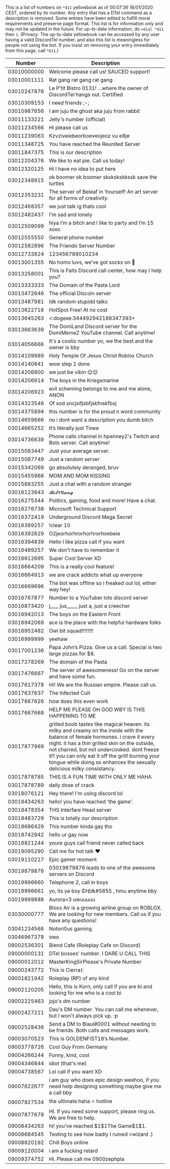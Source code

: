 This is a list of numbers on `*411` yellowbook as of 00:07:36 16/01/2020 CEST, ordered by its number. Any entry that has a DTel command as a description is removed. Some entries have been edited to fulfill moral requirements and preserve page format. This list is for information only and may not be updated in the future. For up-to-date information, do `>dial *411` then `1`. (Privacy: The up-to-date yellowbook can be accessed by any user having a valid DiscordTel number, and also this list is meaningless for people not using the bot. If you insist on removing your entry immediately from this page, call `*611`.)

| Number      | Description |
| ----------- | --- |
| 03010000000 | Welcome please call us! SAUCED support! |
| 03010001111 | Rat gang rat gang rat gang |
| 03010247876 | Le P'tit Bistro 0131! ...where the owner of DiscordTel hangs out. Certified |
| 03010309153 | I need friends ;-; |
| 03010987656 | I am juju the ghost aka juju from rabbit |
| 03011133221 | Jelly's number (official) |
| 03011234566 | Hi please call us |
| 03011239063 | Kzvziveiebeorboeveojeoz vu e8je |
| 03011348725 | You have reached the Reunited Server |
| 03011847375 | This is our description |
| 03012204376 | We like to eat pie. Call us today! |
| 03012320125 | Hi I have no idea to put here |
| 03012348915 | ok boomer ok boomer skskskskkssk save the turtles |
| 03012353231 | The server of Beleaf in Yourself! An art server for all forms of creativity. |
| 03012468357 | we just talk ig thats cool |
| 03012482437 | I'm sad and lonely |
| 03012509099 | hiya I’m a bitch and I like to party and I’m 15 xoxo |
| 03012555550 | General phone number |
| 03012582896 | The Friends Server Number |
| 03012733824 | 123456789010234 |
| 03013001355 | No homo luvs, we’ve got socks on 🤍 |
| 03013258001 | This is Falts Discord call center, how may I help you? |
| 03013333333 | The Domain of the Pasta Lord |
| 03013472646 | The official Discoin server |
| 03013487981 | Idk random stupidd talks |
| 03013622716 | HotSpot Free! At no cost |
| 03013645263 | <:dogexe:344492942188347393> |
| 03013663639 | The DomiLand Discord server for the DomiMemeZ YouTube channel. Call anytime! |
| 03014056666 | It's a coolio number yo, we the best and the owner is bby |
| 03014109989 | Holy Temple Of Jesus Christ Roblox Church |
| 03014140841 | wow step 1 done |
| 03014206900 | we just be vibin 😌😌 |
| 03014206914 | The boys in the Kriegsmarine |
| 03014206923 | evil scheming belongs to me and me alone, ANON |
| 03014323546 | Of sod sncjsifjsbfjskfnskfbsj |
| 03014375894 | this number is for the proud n word community |
| 03014659666 | no i dont want a description you dumb bitch |
| 03014665252 | It’s literally just Tinee |
| 03014736639 | Phone calls channel in hpenney2's Twitch and Bots server. Call anytime! |
| 03015083447 | Just your average server. |
| 03015087749 | Just a random server |
| 03015342069 | go absolutely deranged, bruv |
| 03015455968 | MOM AND MOM KISSING |
| 03015683255 | Just a chat with a random stranger |
| 03016123943 | 𝓑𝓸𝓽✞𝓖𝓪𝓷𝓰 |
| 03016275344 | Politics, gaming, food and more! Have a chat. |
| 03016276738 | Microsoft Technical Support |
| 03016372419 | Underground Discord Mega Secret |
| 03016389257 | !clear 10 |
| 03016392629 | O2jeorhorhrorhorhrorhoebeie |
| 03016394839 | Hello I like pizza call if you want |
| 03016489257 | We don’t have to remember it |
| 03016612695 | Super Cool Server XD |
| 03016664209 | This is a really cool feature! |
| 03016664913 | we are crack addicts what up everyone |
| 03016669696 | The bot was offline so i freaked out lol, either way hey! |
| 03016767877 | Number to a YouTuber lots discord server |
| 03016873420 | j,,,,,, jus,,,,,,,, just a, just a creecher |
| 03016942013 | The boys on the Eastern Front |
| 03016942069 | ace is the place with the helpful hardware folks |
| 03016952482 | Owl bit squad!!!!!!!! |
| 03016999999 | yeehaw |
| 03017001236 | Papa John’s Pizza. Give us a call. Special is two large pizzas for $8. |
| 03017278269 | The domain of the Pasta |
| 03017476667 | The server of awesomeness! Go on the server and have some fun. |
| 03017617378 | Hi! We are the Russian empire. Please call us. |
| 03017637637 | The Infected Cult |
| 03017667626 | how does this even work |
| 03017667668 | HELP ME PLEASE OH GOD WBY IS THIS HAPPENING TO ME |
| 03017877969 | grilled boob tastes like magical heaven. its milky and creamy on the inside with the balance of female hormones. i crave it every night. it has a thin grilled skin on the outside, not charred, but not undercooked. dont freeze it!! you can only eat it off the grill! burning your tongue while doing so enhances the sexually delicious milky consistancy. |
| 03017878785 | THIS IS A FUN TIME WITH ONLY ME HAHA |
| 03017878789 | daily dose of crack |
| 03018076121 | Hey there! I'm using discord lol |
| 03018434263 | hello! you have reached ‘the game’. |
| 03018478354 | THS Interfare Head server |
| 03018483729 | This is totally our description |
| 03018686429 | This number kinda gay tho |
| 03018742942 | hello ur gay now |
| 03018821244 | youre guys call friend never called back |
| 03019095290 | Call me for hot talk ❤️ |
| 03019110217 | Epic gamer moment |
| 03019879876 | 03019879876 leads to one of the awesome servers on Discord |
| 03019996660 | Telephone 2, call in boys |
| 03019996661 | yo, its ya boy ₵ⱧɄⱠ#5855 , hmu anytime bby |
| 03019999888 | Aurora<3 uwuuuuu |
| 03030000777 | Bloxx Air is a growing airline group on ROBLOX. We are looking for new members. Call us if you have any questions! |
| 03041234566 | Notori0us gaming. |
| 03046967378 | owo |
| 08002536301 | Blend Cafe (Roleplay Cafe on Discord) |
| 09000000131 | DTel bosses' number. I DARE U CALL THIS |
| 09000012012 | MasterKingSirPlease's Private Number |
| 09000243772 | This is Cierra(: |
| 09001821942 | Roleplay (RP) of any kind |
| 09002120205 | Hello, this is Korn, only call if you are bi and looking for me who is a cool bi |
| 09002225463 | jojo's dm number |
| 09002427211 | Dau's DM number. You can call me whenever, but I won't always pick up. :p |
| 09002528436 | Send a DM to Blaui#0001 without needing to be friends. Both calls and messages work. |
| 09003070523 | This is GOLDENFIST18’s Number. |
| 09003778726 | Cool Guy From Germany |
| 09004266244 | Funny, kind, cool |
| 09004346844 | idiot (that's me) |
| 09004738567 | Lol call if you want XD |
| 09007622677 | i am guy who does epic design weehoo, if you need help designing something maybe give me a call bby |
| 09007827534 | the ultimate haha ⭐ hotline |
| 09007877678 | HI. If you need some support, please ring us. We are free to help. |
| 09008434263 | hi! you’ve reached \$1\$1The Game\$1\$1. |
| 09008684545 | Testing to see how badly I ruined >wizard :) |
| 09008820192 | Chill Boys online |
| 09009120004 | i am a fucking retard |
| 09009374752 | Hi. Please call me  0900zephpla |
